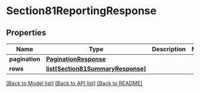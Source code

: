 # Section81ReportingResponse

## Properties
Name | Type | Description | Notes
------------ | ------------- | ------------- | -------------
**pagination** | [**PaginationResponse**](PaginationResponse.md) |  | 
**rows** | [**list[Section81SummaryResponse]**](Section81SummaryResponse.md) |  | 

[[Back to Model list]](../README.md#documentation-for-models) [[Back to API list]](../README.md#documentation-for-api-endpoints) [[Back to README]](../README.md)

